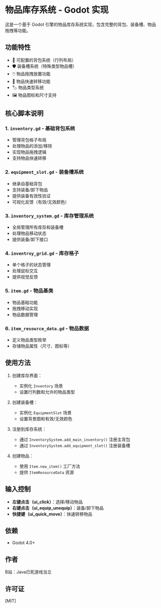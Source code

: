 # 物品库存系统 - Godot 实现

这是一个基于 Godot 引擎的物品库存系统实现，包含完整的背包、装备槽、物品拖拽等功能。

## 功能特性

- 🎒 可配置的背包系统（行列布局）
- 🛡️ 装备槽系统（特殊类型物品槽）
- 🖱️ 物品拖拽放置功能
- 🔄 物品快速转移功能
- 🏷️ 物品类型系统
- 🖼️ 物品图标和尺寸支持

## 核心脚本说明

### 1. `inventory.gd` - 基础背包系统
- 管理背包格子布局
- 处理物品的添加/移除
- 实现物品拖拽逻辑
- 支持物品快速转移

### 2. `equipment_slot.gd` - 装备槽系统
- 继承自基础背包
- 支持装备/卸下物品
- 提供装备有效性验证
- 可视化反馈（有效/无效颜色）

### 3. `inventory_system.gd` - 库存管理系统
- 全局管理所有库存和装备槽
- 处理物品移动状态
- 提供装备/卸下接口

### 4. `inventroy_grid.gd` - 库存格子
- 单个格子的状态管理
- 处理鼠标交互
- 提供视觉反馈

### 5. `item.gd` - 物品基类
- 物品基础功能
- 拖拽移动实现
- 物品数据管理

### 6. `item_resource_data.gd` - 物品数据
- 定义物品类型枚举
- 存储物品属性（尺寸、图标等）

## 使用方法

1. 创建库存界面：
   - 实例化 `Inventory` 场景
   - 设置行列数和允许的物品类型

2. 创建装备槽：
   - 实例化 `EquipmentSlot` 场景
   - 设置背景图和有效/无效颜色

3. 注册到库存系统：
   - 通过 `InventorySystem.add_main_inventory()` 注册主背包
   - 通过 `InventorySystem.add_equipment_slot()` 注册装备槽

4. 创建物品：
   - 使用 `Item.new_item()` 工厂方法
   - 提供 `ItemResourceData` 资源

## 输入控制

- **左键点击（ui_click）**：选择/移动物品
- **右键点击（ui_equip_unequip）**：装备/卸下物品
- **快捷键（ui_quick_move）**：快速转移物品

## 依赖

- Godot 4.0+

## 作者

B站：Java已死游戏当立

## 许可证

[MIT]
